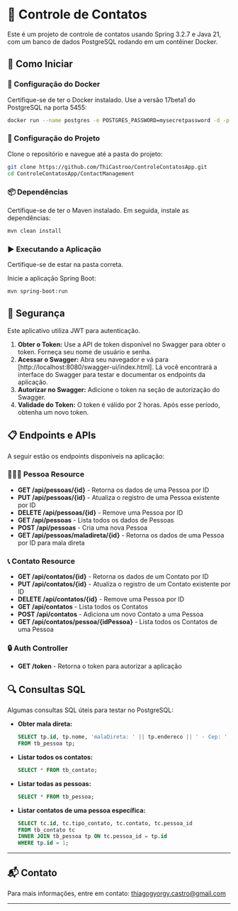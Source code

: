 
# 📇 Controle de Contatos

Este é um projeto de controle de contatos usando Spring 3.2.7 e Java 21, com um banco de dados PostgreSQL rodando em um contêiner Docker. 

## 🚀 Como Iniciar

### 🐳 Configuração do Docker

Certifique-se de ter o Docker instalado. Use a versão 17beta1 do PostgreSQL na porta 5455:

```bash
docker run --name postgres -e POSTGRES_PASSWORD=mysecretpassword -d -p 5455:5432 postgres:17beta1
```

### 🔧 Configuração do Projeto

Clone o repositório e navegue até a pasta do projeto:

```bash
git clone https://github.com/ThiCastroo/ControleContatosApp.git
cd ControleContatosApp/ContactManagement
```

### 📦 Dependências

Certifique-se de ter o Maven instalado. Em seguida, instale as dependências:

```bash
mvn clean install
```

### ▶️ Executando a Aplicação

Certifique-se de estar na pasta correta.

Inicie a aplicação Spring Boot:

```bash
mvn spring-boot:run
```

## 🔑 Segurança

Este aplicativo utiliza JWT para autenticação. 

1. **Obter o Token:** Use a API de token disponível no Swagger para obter o token. Forneça seu nome de usuário e senha.
2. **Acessar o Swagger:** Abra seu navegador e vá para [http://localhost:8080/swagger-ui/index.html]. Lá você encontrará a interface do Swagger para testar e documentar os endpoints da aplicação.
3. **Autorizar no Swagger:** Adicione o token na seção de autorização do Swagger.
4. **Validade do Token:** O token é válido por 2 horas. Após esse período, obtenha um novo token.

## 📋 Endpoints e APIs

A seguir estão os endpoints disponíveis na aplicação:

### 🧑‍🤝‍🧑 Pessoa Resource

- **GET /api/pessoas/{id}** - Retorna os dados de uma Pessoa por ID
- **PUT /api/pessoas/{id}** - Atualiza o registro de uma Pessoa existente por ID
- **DELETE /api/pessoas/{id}** - Remove uma Pessoa por ID
- **GET /api/pessoas** - Lista todos os dados de Pessoas
- **POST /api/pessoas** - Cria uma nova Pessoa
- **GET /api/pessoas/maladireta/{id}** - Retorna os dados de uma Pessoa por ID para mala direta

### 📞 Contato Resource

- **GET /api/contatos/{id}** - Retorna os dados de um Contato por ID
- **PUT /api/contatos/{id}** - Atualiza o registro de um Contato existente por ID
- **DELETE /api/contatos/{id}** - Remove uma Pessoa por ID
- **GET /api/contatos** - Lista todos os Contatos
- **POST /api/contatos** - Adiciona um novo Contato a uma Pessoa
- **GET /api/contatos/pessoa/{idPessoa}** - Lista todos os Contatos de uma Pessoa

### 🔒 Auth Controller

- **GET /token** - Retorna o token para autorizar a aplicação

## 🔍 Consultas SQL

Algumas consultas SQL úteis para testar no PostgreSQL:

- **Obter mala direta:**

  ```sql
  SELECT tp.id, tp.nome, 'malaDireta: ' || tp.endereco || ' - Cep: ' || tp.cep || ' - Cidade: ' || tp.cidade || ' - UF: ' || tp.uf AS mala_direta
  FROM tb_pessoa tp;
  ```

- **Listar todos os contatos:**

  ```sql
  SELECT * FROM tb_contato;
  ```

- **Listar todas as pessoas:**

  ```sql
  SELECT * FROM tb_pessoa;
  ```

- **Listar contatos de uma pessoa específica:**

  ```sql
  SELECT tc.id, tc.tipo_contato, tc.contato, tc.pessoa_id 
  FROM tb_contato tc 
  INNER JOIN tb_pessoa tp ON tc.pessoa_id = tp.id 
  WHERE tp.id = 1;
  ```

---

## 📬 Contato

Para mais informações, entre em contato: [thiagogyorgy.castro@gmail.com](mailto:thiagogyorgy.castro@gmail.com)

---
